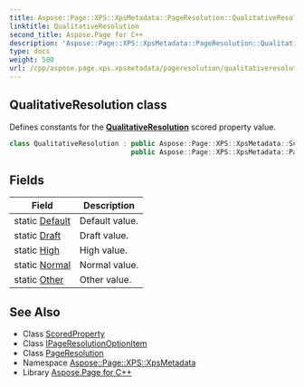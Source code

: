 ```yaml
---
title: Aspose::Page::XPS::XpsMetadata::PageResolution::QualitativeResolution class
linktitle: QualitativeResolution
second_title: Aspose.Page for C++
description: 'Aspose::Page::XPS::XpsMetadata::PageResolution::QualitativeResolution class. Defines constants for the QualitativeResolution scored property value in C++.'
type: docs
weight: 500
url: /cpp/aspose.page.xps.xpsmetadata/pageresolution/qualitativeresolution/
---
```

## QualitativeResolution class


Defines constants for the **[QualitativeResolution](./)** scored property value.

```cpp
class QualitativeResolution : public Aspose::Page::XPS::XpsMetadata::ScoredProperty,
                              public Aspose::Page::XPS::XpsMetadata::PageResolution::IPageResolutionOptionItem
```

## Fields

| Field | Description |
| --- | --- |
| static [Default](./default/) | Default value. |
| static [Draft](./draft/) | Draft value. |
| static [High](./high/) | High value. |
| static [Normal](./normal/) | Normal value. |
| static [Other](./other/) | Other value. |
## See Also

* Class [ScoredProperty](../../scoredproperty/)
* Class [IPageResolutionOptionItem](../ipageresolutionoptionitem/)
* Class [PageResolution](../)
* Namespace [Aspose::Page::XPS::XpsMetadata](../../)
* Library [Aspose.Page for C++](../../../)
